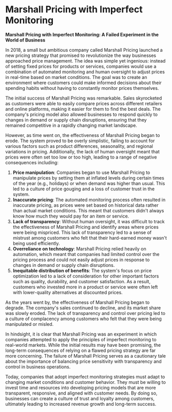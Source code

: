 # Marshall Pricing with Imperfect Monitoring

**Marshall Pricing with Imperfect Monitoring: A Failed Experiment in the World of Business**

In 2018, a small but ambitious company called Marshall Pricing launched a new pricing strategy that promised to revolutionize the way businesses approached price management. The idea was simple yet ingenious: instead of setting fixed prices for products or services, companies would use a combination of automated monitoring and human oversight to adjust prices in real-time based on market conditions. The goal was to create an environment where customers could make informed decisions about their spending habits without having to constantly monitor prices themselves.

The initial success of Marshall Pricing was remarkable. Sales skyrocketed as customers were able to easily compare prices across different retailers and online platforms, making it easier for them to find the best deals. The company's pricing model also allowed businesses to respond quickly to changes in demand or supply chain disruptions, ensuring that they remained competitive in a rapidly changing market landscape.

However, as time went on, the effectiveness of Marshall Pricing began to erode. The system proved to be overly simplistic, failing to account for various factors such as product differences, seasonality, and regional variations in pricing. Additionally, the lack of human oversight meant that prices were often set too low or too high, leading to a range of negative consequences including:

1. **Price manipulation**: Companies began to use Marshall Pricing to manipulate prices by setting them at inflated levels during certain times of the year (e.g., holidays) or when demand was higher than usual. This led to a culture of price gouging and a loss of customer trust in the system.
2. **Inaccurate pricing**: The automated monitoring process often resulted in inaccurate pricing, as prices were set based on historical data rather than actual market conditions. This meant that customers didn't always know how much they would pay for an item or service.
3. **Lack of transparency**: Without human oversight, it was difficult to track the effectiveness of Marshall Pricing and identify areas where prices were being mispriced. This lack of transparency led to a sense of mistrust among customers who felt that their hard-earned money wasn't being used efficiently.
4. **Overreliance on technology**: Marshall Pricing relied heavily on automation, which meant that companies had limited control over the pricing process and could not easily adjust prices in response to changes in demand or supply chain disruptions.
5. **Inequitable distribution of benefits**: The system's focus on price optimization led to a lack of consideration for other important factors such as quality, durability, and customer satisfaction. As a result, customers who invested more in a product or service were often left with lower-quality alternatives at discounted prices.

As the years went by, the effectiveness of Marshall Pricing began to degrade. The company's sales continued to decline, and its market share was slowly eroded. The lack of transparency and control over pricing led to a culture of complacency among customers who felt that they were being manipulated or misled.

In hindsight, it is clear that Marshall Pricing was an experiment in which companies attempted to apply the principles of imperfect monitoring to real-world markets. While the initial results may have been promising, the long-term consequences of relying on a flawed pricing strategy are far more concerning. The failure of Marshall Pricing serves as a cautionary tale about the importance of balancing price sensitivity with transparency and control in business operations.

Today, companies that adopt imperfect monitoring strategies must adapt to changing market conditions and customer behavior. They must be willing to invest time and resources into developing pricing models that are more transparent, responsive, and aligned with customer needs. By doing so, businesses can create a culture of trust and loyalty among customers, ultimately leading to increased revenue growth and long-term success.
